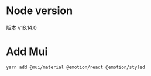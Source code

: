# Node version

版本 v18.14.0

# Add Mui

```bash
yarn add @mui/material @emotion/react @emotion/styled
```
